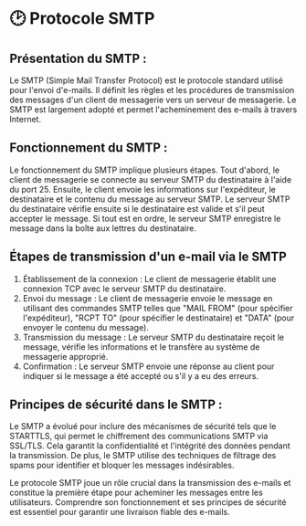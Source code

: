 # 🕑 Protocole SMTP

## Présentation du SMTP :&#x20;

Le SMTP (Simple Mail Transfer Protocol) est le protocole standard utilisé pour l'envoi d'e-mails. Il définit les règles et les procédures de transmission des messages d'un client de messagerie vers un serveur de messagerie. Le SMTP est largement adopté et permet l'acheminement des e-mails à travers Internet.

## Fonctionnement du SMTP :&#x20;

Le fonctionnement du SMTP implique plusieurs étapes. Tout d'abord, le client de messagerie se connecte au serveur SMTP du destinataire à l'aide du port 25. Ensuite, le client envoie les informations sur l'expéditeur, le destinataire et le contenu du message au serveur SMTP. Le serveur SMTP du destinataire vérifie ensuite si le destinataire est valide et s'il peut accepter le message. Si tout est en ordre, le serveur SMTP enregistre le message dans la boîte aux lettres du destinataire.

## Étapes de transmission d'un e-mail via le SMTP

1. Établissement de la connexion : Le client de messagerie établit une connexion TCP avec le serveur SMTP du destinataire.
2. Envoi du message : Le client de messagerie envoie le message en utilisant des commandes SMTP telles que "MAIL FROM" (pour spécifier l'expéditeur), "RCPT TO" (pour spécifier le destinataire) et "DATA" (pour envoyer le contenu du message).
3. Transmission du message : Le serveur SMTP du destinataire reçoit le message, vérifie les informations et le transfère au système de messagerie approprié.
4. Confirmation : Le serveur SMTP envoie une réponse au client pour indiquer si le message a été accepté ou s'il y a eu des erreurs.

## Principes de sécurité dans le SMTP :&#x20;

Le SMTP a évolué pour inclure des mécanismes de sécurité tels que le STARTTLS, qui permet le chiffrement des communications SMTP via SSL/TLS. Cela garantit la confidentialité et l'intégrité des données pendant la transmission. De plus, le SMTP utilise des techniques de filtrage des spams pour identifier et bloquer les messages indésirables.

Le protocole SMTP joue un rôle crucial dans la transmission des e-mails et constitue la première étape pour acheminer les messages entre les utilisateurs. Comprendre son fonctionnement et ses principes de sécurité est essentiel pour garantir une livraison fiable des e-mails.
